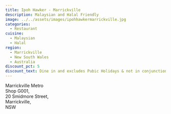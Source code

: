 ```yaml
---
title: Ipoh Hawker - Marrickville
description: Malaysian and Halal Friendly
image: ../../assets/images/ipohhawkermarrickville.jpg
categories:
  - Restaurant
cuisine:
  - Malaysian
  - Halal
region:
  - Marrickville
  - New South Wales
  - Australia
discount_pct: 5
discount_text: Dine in and excludes Pubic Holidays & not in conjunction with any other offer
---
```


Marrickville Metro\
Shop G001,\
20 Smidmore Street,\
Marrickville, \
NSW
